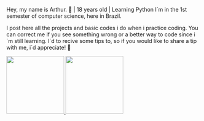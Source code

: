 Hey, my name is Arthur. :wave:
| 18 years old
| Learning Python 
I´m in the 1st semester of computer science, here in Brazil.

I post here all the projects and basic codes i do when i practice coding. You can correct me if you see something wrong or a better way to code since i´m still learning. I´d to recive some tips to, so if you would like to share a tip with me, i´d appreciate! 
:handshake:


<div>
<a href="https://github.com/arthcc">
<img height="150em" src="https://github-readme-stats.vercel.app/api/top-langs/?username=arthcc&layout=compact&langs_count=7&theme=dracula"/>
<img height="150em" src="https://github-readme-stats.vercel.app/api?username=arthcc&show_icons=true&theme=dracula&include_all_commits=true&count_private=true"/>
</div>
